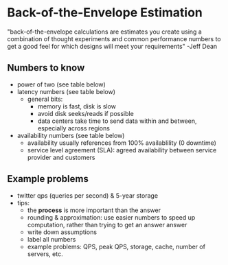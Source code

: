 # Back-of-the-Envelope Estimation

"back-of-the-envelope calculations are estimates you create using a combination of thought experiments and common performance numbers to get a good feel for which designs will meet your requirements" -Jeff Dean

## Numbers to know

* power of two (see table below)
* latency numbers (see table below)
  * general bits:
    * memory is fast, disk is slow
    * avoid disk seeks/reads if possible
    * data centers take time to send data within and between, especially across regions
* availability numbers (see table below)
  * availability usually references from 100% availablility (0 downtime)
  * service level agreement (SLA): agreed availability between service provider and customers 

## Example problems
* twitter qps (queries per second) & 5-year storage
* tips:
  * the **process** is more important than the answer
  * rounding & approximation: use easier numbers to speed up computation, rather than trying to get an answer answer
  * write down assumptions
  * label all numbers
  * example problems: QPS, peak QPS, storage, cache, number of servers, etc.